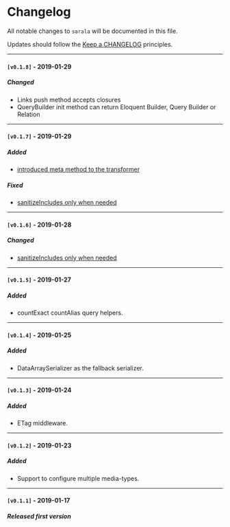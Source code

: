 # Changelog

All notable changes to `sarala` will be documented in this file.

Updates should follow the [Keep a CHANGELOG](http://keepachangelog.com/) principles.

---

#### `[v0.1.8]` - 2019-01-29

##### Changed 
- Links push method accepts closures
- QueryBuilder init method can return Eloquent Builder, Query Builder or Relation

---

#### `[v0.1.7]` - 2019-01-29

##### Added
- [introduced meta method to the transformer](https://sarala-io.github.io/sarala-laravel-docs/guide/transformer.html#meta-data)

##### Fixed 
-  [sanitizeIncludes only when needed](https://github.com/sarala-io/sarala-laravel/commit/82f2f86b0c90b5a590633253841beba787fa2b33)

---

#### `[v0.1.6]` - 2019-01-28

##### Changed 
-  [sanitizeIncludes only when needed](https://github.com/sarala-io/sarala-laravel/commit/82f2f86b0c90b5a590633253841beba787fa2b33)

---

#### `[v0.1.5]` - 2019-01-27

##### Added 
-  countExact countAlias query helpers.

---

#### `[v0.1.4]` - 2019-01-25

##### Added 
-  DataArraySerializer as the fallback serializer.

---

#### `[v0.1.3]` - 2019-01-24

##### Added 
-  ETag middleware.

---

#### `[v0.1.2]` - 2019-01-23

##### Added 
- Support to configure multiple media-types.

---

#### `[v0.1.1]` - 2019-01-17

##### Released first version
